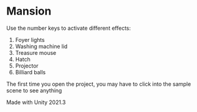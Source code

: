 # Mansion

Use the number keys to activate different effects:
1. Foyer lights
2. Washing machine lid
3. Treasure mouse
4. Hatch
5. Projector
6. Billiard balls

The first time you open the project, you may have to click into the sample scene to see anything

Made with Unity 2021.3
